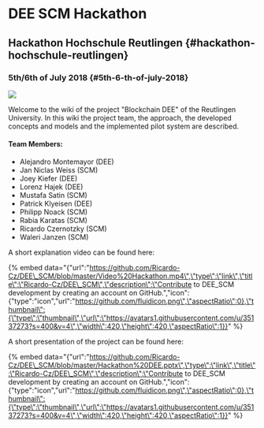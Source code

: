 # DEE SCM Hackathon

## Hackathon Hochschule Reutlingen {#hackathon-hochschule-reutlingen}

### 5th/6th of July 2018 {#5th-6-th-of-july-2018}

![](.gitbook/assets/hackathon-logo.jpg)

Welcome to the wiki of the project "Blockchain DEE" of the Reutlingen University. In this wiki the project team, the approach, the developed concepts and models and the implemented pilot system are described.



#### Team Members:

* Alejandro Montemayor \(DEE\)
* Jan Niclas Weiss \(SCM\)
* Joey Kiefer \(DEE\)
* Lorenz Hajek \(DEE\)
* Mustafa Satin \(SCM\)
* Patrick Klyeisen \(DEE\)
* Philipp Noack \(SCM\)
* Rabia Karatas \(SCM\)
* Ricardo Czernotzky \(SCM\)
* Waleri Janzen \(SCM\)



A short explanation video can be found here:

{% embed data="{\"url\":\"https://github.com/Ricardo-Cz/DEE\_SCM/blob/master/Video%20Hackathon.mp4\",\"type\":\"link\",\"title\":\"Ricardo-Cz/DEE\_SCM\",\"description\":\"Contribute to DEE\_SCM development by creating an account on GitHub.\",\"icon\":{\"type\":\"icon\",\"url\":\"https://github.com/fluidicon.png\",\"aspectRatio\":0},\"thumbnail\":{\"type\":\"thumbnail\",\"url\":\"https://avatars1.githubusercontent.com/u/35137273?s=400&v=4\",\"width\":420,\"height\":420,\"aspectRatio\":1}}" %}

A short presentation of the project can be found here:

{% embed data="{\"url\":\"https://github.com/Ricardo-Cz/DEE\_SCM/blob/master/Hackathon%20DEE.pptx\",\"type\":\"link\",\"title\":\"Ricardo-Cz/DEE\_SCM\",\"description\":\"Contribute to DEE\_SCM development by creating an account on GitHub.\",\"icon\":{\"type\":\"icon\",\"url\":\"https://github.com/fluidicon.png\",\"aspectRatio\":0},\"thumbnail\":{\"type\":\"thumbnail\",\"url\":\"https://avatars1.githubusercontent.com/u/35137273?s=400&v=4\",\"width\":420,\"height\":420,\"aspectRatio\":1}}" %}

